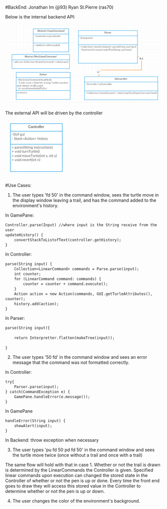 
#BackEnd:
Jonathan Im (jji93)
Ryan St.Pierre (ras70)

Below is the internal backend API:

![header](images/backEndInternalAPI2.png "Backend Internal API")

The external API will be driven by the controller 

![header](images/backEndExternal2.png "Backend External API")


#Use Cases: 

1. The user types 'fd 50' in the command window, sees the turtle move in the display window leaving a trail, and has the command added to the environment's history.

In GamePane:

	Controller.parse(Input) //where input is the String receive from the user
	updateHistory() {
		convertStackToListofText(controller.getHistory);
	}

In Controller:

	parse(String input) {
		Collection<LinearCommand> commands = Parse.parse(input);
		int counter;
		for (LinearCommand command: commands) {
			counter = counter + command.execute();
		}
		Action action = new Action(commands, GUI.getTurleAttributes(), counter);
		history.add(action);
	}

In Parser: 

	parse(String input){ 
	
		return Interpretter.flatten(makeTree(input));
	
	}
	
2. The user types '50 fd' in the command window and sees an error message that the command was not formatted correctly.

In Controller:

	try{ 
		Parser.parse(input);
	} catch(CommandException e) {
		GamePane.handleError(e.message());
	}
	
In GamePane

	handleError(String input) {
		showAlert(input);
	}
	
In Backend: throw exception when necessary

3. The user types 'pu fd 50 pd fd 50' in the command window and sees the turtle move twice (once without a trail and once with a trail)

The same flow will hold with that in case 1.  Whether or not the trail is drawn is determined by the LinearCommands the Controller is given. Specified linear commands upon execution can changed the stored state in the Controller of whether or not the pen is up or done. Every time the front end goes to draw they will access this stored value in the Controller to determine whether or not the pen is up or down.

4. The user changes the color of the environment's background.

 







